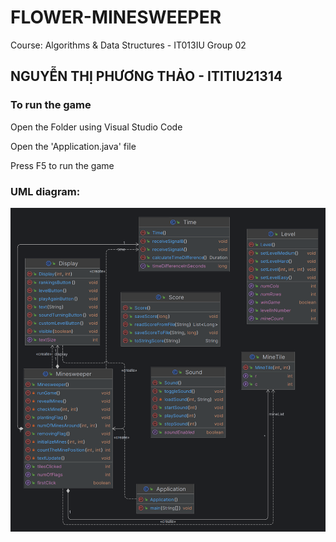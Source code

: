 # FLOWER-MINESWEEPER
Course: Algorithms & Data Structures - IT013IU Group 02
## NGUYỄN THỊ PHƯƠNG THẢO - ITITIU21314 
### To run the game
Open the Folder using Visual Studio Code

Open the 'Application.java' file

Press F5 to run the game

### UML diagram: 
<img src="/uml.png" alt="uml">